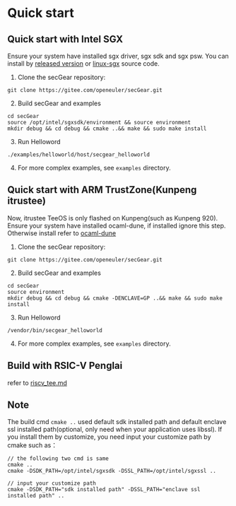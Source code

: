 # Quick start
 
## Quick start with Intel SGX
Ensure your system have installed sgx driver, sgx sdk and sgx psw. You can install by [released version](https://01.org/intel-software-guard-extensions/downloads) or [linux-sgx](https://github.com/intel/linux-sgx) source code.
1. Clone the secGear repository:

```
git clone https://gitee.com/openeuler/secGear.git
```
2. Build secGear and examples

```
cd secGear
source /opt/intel/sgxsdk/environment && source environment
mkdir debug && cd debug && cmake ..&& make && sudo make install
```
3. Run Helloword

```
./examples/helloworld/host/secgear_helloworld
```
4. For more complex examples, see `examples` directory.

## Quick start with ARM TrustZone(Kunpeng itrustee)
Now, itrustee TeeOS is only flashed on Kunpeng(such as Kunpeng 920).</br>
Ensure your system have installed ocaml-dune, if installed ignore this step.
Otherwise install refer to [ocaml-dune](https://github.com/ocaml/dune)

1. Clone the secGear repository:
```
git clone https://gitee.com/openeuler/secGear.git
```
2. Build secGear and examples
```
cd secGear
source environment
mkdir debug && cd debug && cmake -DENCLAVE=GP ..&& make && sudo make install
```
3. Run Helloword
```
/vendor/bin/secgear_helloworld
```
4. For more complex examples, see `examples` directory.

## Build with RSIC-V Penglai
refer to [riscv_tee.md](./riscv_tee.md)

## Note
The build cmd `cmake ..` used default sdk installed path and default enclave ssl installed path(optional, only need when your application uses libssl).
If you install them by customize, you need input your customize path by cmake such as：

```
// the following two cmd is same
cmake .. 
cmake -DSDK_PATH=/opt/intel/sgxsdk -DSSL_PATH=/opt/intel/sgxssl ..

// input your customize path
cmake -DSDK_PATH="sdk installed path" -DSSL_PATH="enclave ssl installed path" ..
```



